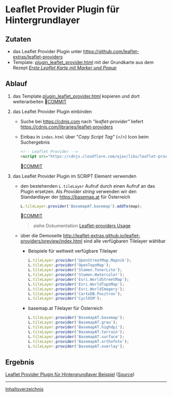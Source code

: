 # Leaflet Provider Plugin für Hintergrundlayer

## Zutaten

- das Leaflet Provider Plugin unter <https://github.com/leaflet-extras/leaflet-providers>
- Template: [plugin_leaflet_provider.html](https://github.com/openwebcc/cookbook/blob/main/templates/plugin_leaflet_provider.html) mit der Grundkarte aus dem Rezept *[Erste Leaflet Karte mit Marker und Popup](https://openwebcc.github.io/cookbook/first_leaflet_map)*

## Ablauf

1. das Template [plugin_leaflet_provider.html](https://github.com/openwebcc/cookbook/blob/main/templates/plugin_leaflet_provider.html) kopieren und dort weiterarbeiten 🔗[COMMIT](https://github.com/openwebcc/cookbook/commit/07301f67d5bbc65ee6b01ce5527327422d697e69)

2. das Leaflet Provider Plugin einbinden

    - Suche bei <https://cdnjs.com> nach *"leaflet-provider"* liefert <https://cdnjs.com/libraries/leaflet-providers>

    - Einbau in `index.html` über "*Copy Script Tag"* (\</>) Icon beim Suchergebnis

        ```html
        <!-- Leaflet Provider -->
        <script src="https://cdnjs.cloudflare.com/ajax/libs/leaflet-providers/1.13.0/leaflet-providers.js" integrity="sha512-pb9UiEEi2JIxkMloqYnqgONe9CTcp2BWWq1Hbz60l7f3R3VhZ57dEE58Ritf/HgBw3o/5Scf5gg0T9V+tf48fg==" crossorigin="anonymous" referrerpolicy="no-referrer"></script>
        ```

        🔗[COMMIT](https://github.com/openwebcc/cookbook/commit/3d5f5e62d5e27badb206622f100ab4ad76fa82a4)

3. das Leaflet Provider Plugin im SCRIPT Element verwenden

    - den bestehenden `L.tileLayer` Aufruf durch einen Aufruf an das Plugin ersetzen. Als *Provider string* verwenden wir den Standardlayer der <https://basemap.at> für Österreich

        ```javascript
        L.tileLayer.provider('BasemapAT.basemap').addTo(map);
        ```

        🔗[COMMIT](https://github.com/openwebcc/cookbook/commit/d05c7a6bf77fc39238b104c08897ae1e3885e69b)

        > siehe Dokumentation [Leaflet-providers Usage](https://github.com/leaflet-extras/leaflet-providers#usage)

    - über die Demoseite <http://leaflet-extras.github.io/leaflet-providers/preview/index.html> sind alle verfügbaren Tilelayer wählbar

        - Beispiele für weltweit verfügbare Tilelayer

            ```javascript
            L.tileLayer.provider('OpenStreetMap.Mapnik');
            L.tileLayer.provider('OpenTopoMap');
            L.tileLayer.provider('Stamen.TonerLite');
            L.tileLayer.provider('Stamen.Watercolor');
            L.tileLayer.provider('Esri.WorldStreetMap');
            L.tileLayer.provider('Esri.WorldTopoMap');
            L.tileLayer.provider('Esri.WorldImagery');
            L.tileLayer.provider('CartoDB.Positron');
            L.tileLayer.provider('CyclOSM');
            ```

        - basemap.at Tilelayer für Österreich

            ```javascript
            L.tileLayer.provider('BasemapAT.basemap');
            L.tileLayer.provider('BasemapAT.grau');
            L.tileLayer.provider('BasemapAT.highdpi');
            L.tileLayer.provider('BasemapAT.terrain');
            L.tileLayer.provider('BasemapAT.surface');
            L.tileLayer.provider('BasemapAT.orthofoto');
            L.tileLayer.provider('BasemapAT.overlay');
            ```

## Ergebnis

[Leaflet Provider Plugin für Hintergrundlayer Beispiel](https://openwebcc.github.io/cookbook/examples/plugin_leaflet_provider.html) ([Source](https://github.com/openwebcc/cookbook/blob/main/examples/plugin_leaflet_provider.html))

___
[Inhaltsverzeichnis](https://openwebcc.github.io/cookbook/index)
